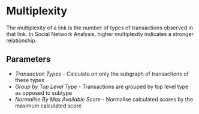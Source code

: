 # Multiplexity

The multiplexity of a link is the number of types of transactions
observed in that link. In Social Network Analysis, higher multiplexity
indicates a stronger relationship.

## Parameters

-   *Transaction Types* - Calculate on only the subgraph of transactions
    of these types
-   *Group by Top Level Type* - Transactions are grouped by top level
    type as opposed to subtype
-   *Normalise By Max Available Score* - Normalise calculated scores by
    the maximum calculated score
